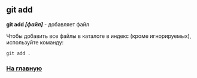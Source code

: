 ## git add

**git add *[файл]*** - добавляет файл

Чтобы добавить все файлы в каталоге в индекс (кроме игнорируемых), используйте команду:

``` bash=
git add .
```

### [На главную](readme.md)